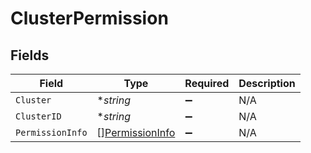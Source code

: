 # ClusterPermission


## Fields

| Field                                                     | Type                                                      | Required                                                  | Description                                               |
| --------------------------------------------------------- | --------------------------------------------------------- | --------------------------------------------------------- | --------------------------------------------------------- |
| `Cluster`                                                 | **string*                                                 | :heavy_minus_sign:                                        | N/A                                                       |
| `ClusterID`                                               | **string*                                                 | :heavy_minus_sign:                                        | N/A                                                       |
| `PermissionInfo`                                          | [][PermissionInfo](../../models/shared/permissioninfo.md) | :heavy_minus_sign:                                        | N/A                                                       |